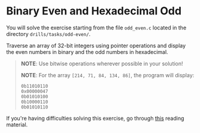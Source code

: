 # Binary Even and Hexadecimal Odd

You will solve the exercise starting from the file `odd_even.c` located in the directory `drills/tasks/odd-even/`.

Traverse an array of 32-bit integers using pointer operations and display the even numbers in binary and the odd numbers in hexadecimal.

>**NOTE**: Use bitwise operations wherever possible in your solution!
>
>**NOTE**: For the array `[214, 71, 84, 134, 86]`, the program will display:
>
> ```text
> 0b11010110
> 0x00000047
> 0b01010100
> 0b10000110
> 0b01010110
> ```

If you're having difficulties solving this exercise, go through [this](../../../reading/README.md#logical-shifts) reading material.
